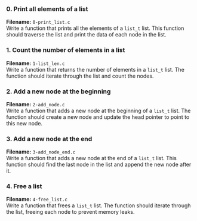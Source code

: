 ### 0. Print all elements of a list
**Filename:** `0-print_list.c`  
Write a function that prints all the elements of a `list_t` list. This function should traverse the list and print the data of each node in the list.

### 1. Count the number of elements in a list
**Filename:** `1-list_len.c`  
Write a function that returns the number of elements in a `list_t` list. The function should iterate through the list and count the nodes.

### 2. Add a new node at the beginning
**Filename:** `2-add_node.c`  
Write a function that adds a new node at the beginning of a `list_t` list. The function should create a new node and update the head pointer to point to this new node.

### 3. Add a new node at the end
**Filename:** `3-add_node_end.c`  
Write a function that adds a new node at the end of a `list_t` list. This function should find the last node in the list and append the new node after it.

### 4. Free a list
**Filename:** `4-free_list.c`  
Write a function that frees a `list_t` list. The function should iterate through the list, freeing each node to prevent memory leaks.